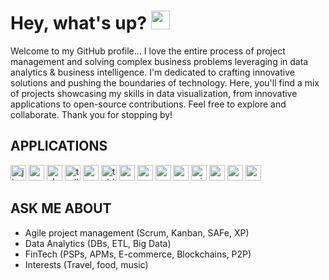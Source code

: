 # Hey, what's up? <img src="https://media.tenor.com/SNL9_xhZl9oAAAAi/waving-hand-joypixels.gif" width="30"/>

<p align="left">Welcome to my GitHub profile... I love the entire process of project management and solving complex business problems leveraging in data analytics & business intelligence. I'm dedicated to crafting innovative solutions and pushing the boundaries of technology. Here, you'll find a mix of projects showcasing my skills in data visualization, from innovative applications to open-source contributions. Feel free to explore and collaborate. Thank you for stopping by! </p>

## APPLICATIONS

<div align="left">
  <img src="https://img.shields.io/badge/Jira-0052CC?logo=jira&logoColor=white&style=for-the-badge" height="25" alt="jira logo"  />
  <img src="https://img.shields.io/badge/Postman-FF6C37?logo=postman&logoColor=black&style=for-the-badge" height="25" alt="postman logo"  />
  <img src="https://img.shields.io/badge/Slack-4A154B?logo=slack&logoColor=white&style=for-the-badge" height="25" alt="slack logo"  />
  <img src="https://img.shields.io/badge/Trello-0052CC?logo=trello&logoColor=white&style=for-the-badge" height="25" alt="trello logo"  />
  <img src="https://img.shields.io/badge/power_bi-F2C811?style=for-the-badge&logo=powerbi&logoColor=black" height="25" alt="powerbi logo"  />
  <img src="https://img.shields.io/badge/Tableau-E97627?style=for-the-badge&logo=Tableau&logoColor=white" height="25" alt="tableau logo"  />
  <img src="https://img.shields.io/badge/Canva-00C4CC?logo=canva&logoColor=black&style=for-the-badge" height="25" alt="canva logo"  />
  <img src="https://img.shields.io/badge/Google-4285F4?logo=google&logoColor=white&style=for-the-badge" height="25" alt="google logo"  />
  <img src="https://img.shields.io/badge/WordPress-21759B?logo=wordpress&logoColor=white&style=for-the-badge" height="25" alt="wordpress logo"  />
  <img src="https://img.shields.io/badge/Confluence-172B4D?logo=confluence&logoColor=white&style=for-the-badge" height="25" alt="confluence logo"  />
  <img src="https://img.shields.io/badge/Microsoft SQL Server-CC2927?logo=microsoftsqlserver&logoColor=white&style=for-the-badge" height="25" alt="microsoftsqlserver logo"  />
  <img src="https://img.shields.io/badge/Microsoft_Office-D83B01?style=for-the-badge&logo=microsoft-office&logoColor=white" height="25" alt="ms office"  />
  <img src="https://img.shields.io/badge/Microsoft_Excel-217346?style=for-the-badge&logo=microsoft-excel&logoColor=white" height="25" alt="excel"  />
  <img src="https://img.shields.io/badge/Microsoft_PowerPoint-B7472A?style=for-the-badge&logo=microsoft-powerpoint&logoColor=white" height="25" alt="ppt"  />

    
</div>

###

<h2 align="left">ASK ME ABOUT</h2>

<p align="left">  
  
- Agile project management (Scrum, Kanban, SAFe, XP)
- Data Analytics (DBs, ETL, Big Data)
- FinTech (PSPs, APMs, E-commerce, Blockchains, P2P)
- Interests (Travel, food, music)</p>


###
